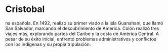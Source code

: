 # Cristobal
na española. En 1492, realizó su primer viado a la isla Guanahaní, que llamó San Salvador, marcando el descubrimiento de América. Colón realizó tres viajes más, explorando partes del Caribe y la costa de América Central. A pesar de su éxito inicial, enfrentó problemas administrativos y conflictos con los indígenas y su propia tripulación. 
